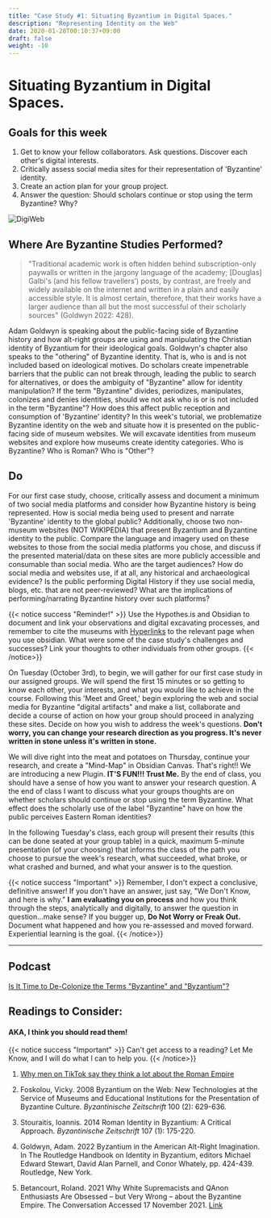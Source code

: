 ```yaml
---
title: "Case Study #1: Situating Byzantium in Digital Spaces."
description: "Representing Identity on the Web"
date: 2020-01-28T00:10:37+09:00
draft: false
weight: -10
---
```


# Situating Byzantium in Digital Spaces.

## Goals for this week

1. Get to know your fellow collaborators. Ask questions. Discover each other's digital interests.
2. Critically assess social media sites for their representation of 'Byzantine' identity.
3. Create an action plan for your group project.
4. Answer the question: Should scholars continue or stop using the term Byzantine? Why?

![DigiWeb](favicon/DigiWeb.png)


## Where Are Byzantine Studies Performed?

>"Traditional academic work is often hidden behind subscription-only paywalls or written in the jargony language of the academy; [Douglas] Galbi's (and his fellow travellers’) posts, by contrast, are freely and widely available on the internet and written in a plain and easily accessible style. It is almost certain, therefore, that their works have a larger audience than all but the most successful of their scholarly sources" (Goldwyn 2022: 428).

Adam Goldwyn is speaking about the public-facing side of Byzantine history and how alt-right groups are using and manipulating the Christian identity of Byzantium for their ideological goals. Goldwyn's chapter also speaks to the "othering" of Byzantine identity. That is, who is and is not included based on ideological motives. Do scholars create impenetrable barriers that the public can not break through, leading the public to search for alternatives, or does the ambiguity of "Byzantine" allow for identity manipulation? If the term "Byzantine" divides, periodizes, manipulates, colonizes and denies identities, should we not ask who is or is not included in the term "Byzantine"? How does this affect public reception and consumption of 'Byzantine' identity? In this week's tutorial, we problematize Byzantine identity on the web and situate how it is presented on the public-facing side of museum websites. We will excavate identities from museum websites and explore how museums create identity categories. Who is Byzantine? Who is Roman? Who is "Other"?

## Do

For our first case study, choose, critically assess and document a minimum of two social media platforms and consider how Byzantine history is being represented. How is social media being used to present and narrate 'Byzantine' identity to the global public? Additionally, choose two non-museum websites (NOT WIKIPEDIA) that present Byzantium and Byzantine identity to the public. Compare the language and imagery used on these websites to those from the social media platforms you chose, and discuss if the presented material/data on these sites are more publicly accessible and consumable than social media. Who are the target audiences? How do social media and websites use, if at all, any historical and archaeological evidence? Is the public performing Digital History if they use social media, blogs, etc. that are not peer-reviewed? What are the implications of performing/narrating Byzantine history over such platforms? 

{{< notice success "Reminder!" >}} Use the Hypothes.is and Obsidian to document and link your observations and digital excavating processes, and remember to cite the museums with [Hyperlinks](https://www.byzantinemuseum.gr/en/) to the relevant page when you use obsidian. What were some of the case study's challenges and successes? Link your thoughts to other individuals from other groups. {{< /notice>}}

On Tuesday (October 3rd), to begin, we will gather for our first case study in our assigned groups. We will spend the first 15 minutes or so getting to know each other, your interests, and what you would like to achieve in the course. Following this 'Meet and Greet,' begin exploring the web and social media for Byzantine "digital artifacts" and make a list, collaborate and decide a course of action on how your group should proceed in analyzing these sites. Decide on how you wish to address the week's questions. **Don't worry, you can change your research direction as you progress. It's never written in stone unless it's written in stone.** 

We will dive right into the meat and potatoes on Thursday, continue your research, and create a "Mind-Map" in Obsidian Canvas. That's right!! We are introducing a new Plugin. **IT'S FUN!!! Trust Me.** By the end of class, you should have a sense of how you want to answer your research question. A the end of class I want to discuss what your groups thoughts are on whether scholars should continue or stop using the term Byzantine. What effect does the scholarly use of the label "Byzantine" have on how the public perceives Eastern Roman identities?

In the following Tuesday's class, each group will present their results (this can be done seated at your group table) in a quick, maximum 5-minute presentation (of your choosing) that informs the class of the path you choose to pursue the week's research, what succeeded, what broke, or what crashed and burned, and what your answer is to the question. 

{{< notice success "Important" >}} Remember, I don't expect a conclusive, definitive answer! If you don't have an answer, just say, "We Don't Know, and here is why." **I am evaluating you on process** and how you think through the steps, analytically and digitally, to answer the question in question...make sense? If you bugger up, **Do Not Worry or Freak Out.** Document what happened and how you re-assessed and moved forward. Experiential learning is the goal. {{< /notice>}}

---
## Podcast 

[Is It Time to De-Colonize the Terms "Byzantine" and "Byzantium"?](https://www.youtube.com/watch?v=oMIwE3DoU3U&list=PLkocuYd2ADmhdt3emdhs-7V_IGV1BjthL) 

## Readings to Consider:
#### AKA, I think you should read them!

{{< notice success "Important" >}} Can't get access to a reading? Let Me Know, and I will do what I can to help you. {{< /notice>}}
   
1. [Why men on TikTok say they think a lot about the Roman Empire](https://www.msnbc.com/opinion/msnbc-opinion/men-roman-empire-tiktok-trend-rcna105780)

2.  Foskolou, Vicky. 2008   Byzantium on the Web: New Technologies at the Service of Museums and Educational Institutions for the Presentation of Byzantine Culture. _Byzantinische Zeitschrift_ 100 (2): 629-636. 
   
3. Stouraitis, Ioannis. 2014   Roman Identity in Byzantium: A Critical Approach. _Byzantinische Zeitschrift_ 107 (1): 175-220.  
    
4. Goldwyn, Adam. 2022 Byzantium in the American Alt-Right Imagination. In The Routledge Handbook on Identity in Byzantium, editors Michael Edward Stewart, David Alan Parnell, and Conor Whately, pp. 424-439. Routledge, New York.
    
5. Betancourt, Roland. 2021 Why White Supremacists and QAnon Enthusiasts Are Obsessed – but Very Wrong – about the Byzantine Empire. The Conversation Accessed 17 November 2021. [Link](http://theconversation.com/why-white-supremacists-and-qanon-enthusiasts-are-obsessed-but-very-wrong-about-the-byzantine-empire-154994)

